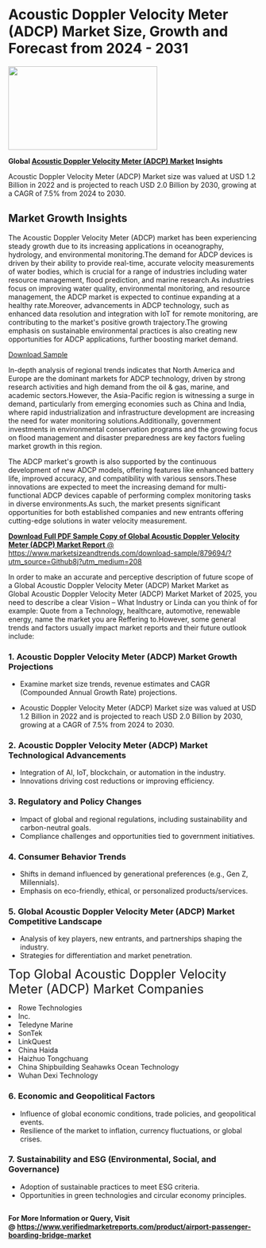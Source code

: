 <H1>Acoustic Doppler Velocity Meter (ADCP) Market Size, Growth and Forecast from 2024 - 2031</H1><img class="aligncenter size-medium wp-image-584254" src="https://thirdeyenews.in/wp-content/uploads/2024/09/Global-Market-Research-300x168.jpeg" alt="" width="300" height="168" /><p><strong>Global&nbsp;<a href="https://www.marketsizeandtrends.com/download-sample/879694/?utm_source=Github8j?utm_medium=208">Acoustic Doppler Velocity Meter (ADCP) Market</a> Insights</strong></p><p>Acoustic Doppler Velocity Meter (ADCP) Market size was valued at USD 1.2 Billion in 2022 and is projected to reach USD 2.0 Billion by 2030, growing at a CAGR of 7.5% from 2024 to 2030.</p><p><h2>Market Growth Insights</h2> <p>The Acoustic Doppler Velocity Meter (ADCP) market has been experiencing steady growth due to its increasing applications in oceanography, hydrology, and environmental monitoring.The demand for ADCP devices is driven by their ability to provide real-time, accurate velocity measurements of water bodies, which is crucial for a range of industries including water resource management, flood prediction, and marine research.As industries focus on improving water quality, environmental monitoring, and resource management, the ADCP market is expected to continue expanding at a healthy rate.Moreover, advancements in ADCP technology, such as enhanced data resolution and integration with IoT for remote monitoring, are contributing to the market's positive growth trajectory.The growing emphasis on sustainable environmental practices is also creating new opportunities for ADCP applications, further boosting market demand.</p> <p><a href="#">Download Sample</a></p> <p>In-depth analysis of regional trends indicates that North America and Europe are the dominant markets for ADCP technology, driven by strong research activities and high demand from the oil & gas, marine, and academic sectors.However, the Asia-Pacific region is witnessing a surge in demand, particularly from emerging economies such as China and India, where rapid industrialization and infrastructure development are increasing the need for water monitoring solutions.Additionally, government investments in environmental conservation programs and the growing focus on flood management and disaster preparedness are key factors fueling market growth in this region.</p> <p>The ADCP market's growth is also supported by the continuous development of new ADCP models, offering features like enhanced battery life, improved accuracy, and compatibility with various sensors.These innovations are expected to meet the increasing demand for multi-functional ADCP devices capable of performing complex monitoring tasks in diverse environments.As such, the market presents significant opportunities for both established companies and new entrants offering cutting-edge solutions in water velocity measurement.</p> <p><a href="#"></p><p><span class=""><strong>Download Full PDF Sample Copy of Global Acoustic Doppler Velocity Meter (ADCP) Market Report</strong> @ <a href="https://www.marketsizeandtrends.com/download-sample/879694/?utm_source=Github8j?utm_medium=208" target="_blank">https://www.marketsizeandtrends.com/download-sample/879694/?utm_source=Github8j?utm_medium=208</a></span></p><p>In order to make an accurate and perceptive description of future scope of a Global&nbsp;Acoustic Doppler Velocity Meter (ADCP) Market Market as Global&nbsp;Acoustic Doppler Velocity Meter (ADCP) Market Market of 2025, you need to describe a clear Vision &ndash; What Industry or Linda can you think of for example: Quote from a Technology, healthcare, automotive, renewable energy, name the market you are Reffering to.However, some general trends and factors usually impact market reports and their future outlook include:</p><h3>1.&nbsp;<strong>Acoustic Doppler Velocity Meter (ADCP) Market Growth Projections</strong></h3><ul><li>Examine market size trends, revenue estimates and CAGR (Compounded Annual Growth Rate) projections.</li><li><p>Acoustic Doppler Velocity Meter (ADCP) Market size was valued at USD 1.2 Billion in 2022 and is projected to reach USD 2.0 Billion by 2030, growing at a CAGR of 7.5% from 2024 to 2030.</p></li></ul><h3>2.&nbsp;<strong>Acoustic Doppler Velocity Meter (ADCP) Market Technological Advancements</strong></h3><ul><li>Integration of AI, IoT, blockchain, or automation in the industry.</li><li>Innovations driving cost reductions or improving efficiency.</li></ul><h3>3.&nbsp;<strong>Regulatory and Policy Changes</strong></h3><ul><li>Impact of global and regional regulations, including sustainability and carbon-neutral goals.</li><li>Compliance challenges and opportunities tied to government initiatives.</li></ul><h3>4.&nbsp;<strong>Consumer Behavior Trends</strong></h3><ul><li>Shifts in demand influenced by generational preferences (e.g., Gen Z, Millennials).</li><li>Emphasis on eco-friendly, ethical, or personalized products/services.</li></ul><h3>5.&nbsp;<strong>Global Acoustic Doppler Velocity Meter (ADCP) Market Competitive Landscape</strong></h3><ul><li>Analysis of key players, new entrants, and partnerships shaping the industry.</li><li>Strategies for differentiation and market penetration.</li></ul><p data-pm-slice="1 1 []"><span style="color: inherit; font-family: inherit; font-size: 25px;">Top Global Acoustic Doppler Velocity Meter (ADCP) Market Companies</span></p><div class="" data-test-id=""><p><li>Rowe Technologies</li><li> Inc.</li><li> Teledyne Marine</li><li> SonTek</li><li> LinkQuest</li><li> China Haida</li><li> Haizhuo Tongchuang</li><li> China Shipbuilding Seahawks Ocean Technology</li><li> Wuhan Dexi Technology</li></p></div><h3>6.&nbsp;<strong>Economic and Geopolitical Factors</strong></h3><ul><li>Influence of global economic conditions, trade policies, and geopolitical events.</li><li>Resilience of the market to inflation, currency fluctuations, or global crises.</li></ul><h3>7.&nbsp;<strong>Sustainability and ESG (Environmental, Social, and Governance)</strong></h3><ul><li>Adoption of sustainable practices to meet ESG criteria.</li><li>Opportunities in green technologies and circular economy principles.</li></ul><h2><strong style="font-size: 14px;">For More Information or Query, Visit @&nbsp;</strong><a style="background-color: #ffffff; font-size: 14px;" href="https://www.marketsizeandtrends.com/report/acoustic-doppler-velocity-meter-adcp-market/" target="_blank">https://www.verifiedmarketreports.com/product/airport-passenger-boarding-bridge-market</a></h2>